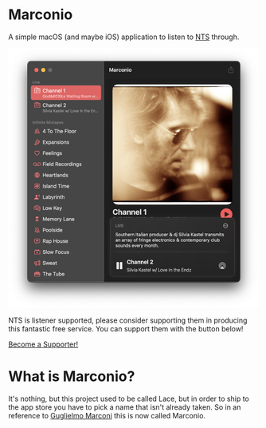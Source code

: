 # Marconio

A simple macOS (and maybe iOS) application to listen to [NTS](https://nts.live) through.

![](docs/images/playing_expanded.png)

NTS is listener supported, please consider supporting them in producing this fantastic free service. You can support them with the button below!

[Become a Supporter!](https://www.nts.live/supporters)

# What is Marconio?

It's nothing, but this project used to be called Lace, but in order to ship to the app store you have to pick a name that isn't already taken. So in an reference to [Guglielmo Marconi](https://en.wikipedia.org/wiki/Guglielmo_Marconi) this is now called Marconio.
